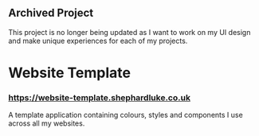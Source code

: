 ## Archived Project
This project is no longer being updated as I want to work on my UI design and make unique experiences for each of my projects.

# Website Template
### https://website-template.shephardluke.co.uk
A template application containing colours, styles and components I use across all my websites.
